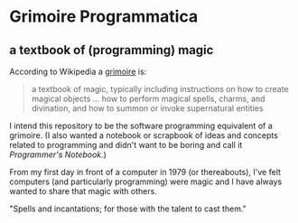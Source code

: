 # Grimoire Programmatica
## a textbook of (programming) magic 

According to Wikipedia a [grimoire](https://en.wikipedia.org/wiki/Grimoire) is:
> a textbook of magic, typically including instructions on how to create magical objects ... how to perform magical spells, charms, and divination, and how to summon or invoke supernatural entities

I intend this repository to be the software programming equivalent of a grimoire. (I also wanted a notebook or scrapbook of ideas and concepts related to programming and didn't want to be boring and call it _Programmer's Notebook_.)

From my first day in front of a computer in 1979 (or thereabouts), I've felt computers (and particularly programming) were magic and I have always wanted to share that magic with others.

"Spells and incantations; for those with the talent to cast them."
